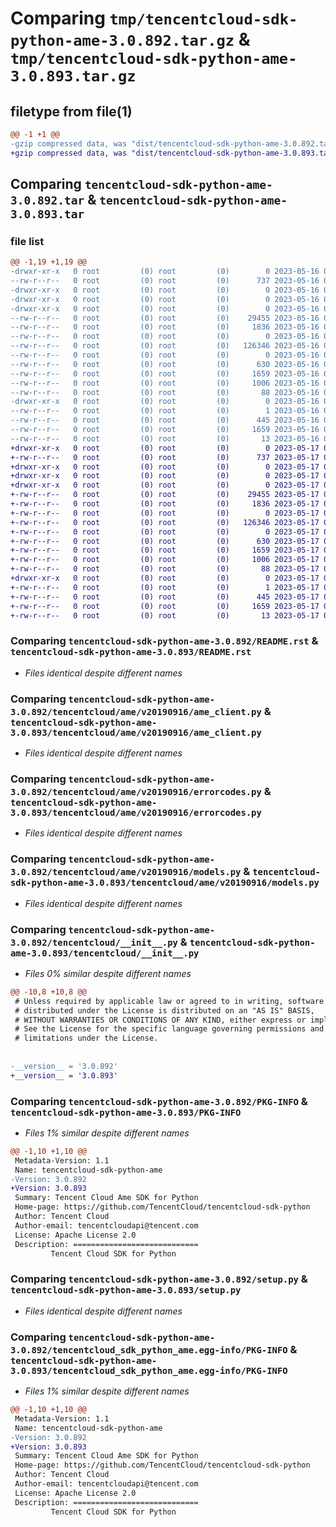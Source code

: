 # Comparing `tmp/tencentcloud-sdk-python-ame-3.0.892.tar.gz` & `tmp/tencentcloud-sdk-python-ame-3.0.893.tar.gz`

## filetype from file(1)

```diff
@@ -1 +1 @@
-gzip compressed data, was "dist/tencentcloud-sdk-python-ame-3.0.892.tar", last modified: Tue May 16 00:26:57 2023, max compression
+gzip compressed data, was "dist/tencentcloud-sdk-python-ame-3.0.893.tar", last modified: Wed May 17 03:21:43 2023, max compression
```

## Comparing `tencentcloud-sdk-python-ame-3.0.892.tar` & `tencentcloud-sdk-python-ame-3.0.893.tar`

### file list

```diff
@@ -1,19 +1,19 @@
-drwxr-xr-x   0 root         (0) root         (0)        0 2023-05-16 00:26:57.000000 tencentcloud-sdk-python-ame-3.0.892/
--rw-r--r--   0 root         (0) root         (0)      737 2023-05-16 00:26:57.000000 tencentcloud-sdk-python-ame-3.0.892/README.rst
-drwxr-xr-x   0 root         (0) root         (0)        0 2023-05-16 00:26:57.000000 tencentcloud-sdk-python-ame-3.0.892/tencentcloud/
-drwxr-xr-x   0 root         (0) root         (0)        0 2023-05-16 00:26:57.000000 tencentcloud-sdk-python-ame-3.0.892/tencentcloud/ame/
-drwxr-xr-x   0 root         (0) root         (0)        0 2023-05-16 00:26:57.000000 tencentcloud-sdk-python-ame-3.0.892/tencentcloud/ame/v20190916/
--rw-r--r--   0 root         (0) root         (0)    29455 2023-05-16 00:26:57.000000 tencentcloud-sdk-python-ame-3.0.892/tencentcloud/ame/v20190916/ame_client.py
--rw-r--r--   0 root         (0) root         (0)     1836 2023-05-16 00:26:57.000000 tencentcloud-sdk-python-ame-3.0.892/tencentcloud/ame/v20190916/errorcodes.py
--rw-r--r--   0 root         (0) root         (0)        0 2023-05-16 00:26:57.000000 tencentcloud-sdk-python-ame-3.0.892/tencentcloud/ame/v20190916/__init__.py
--rw-r--r--   0 root         (0) root         (0)   126346 2023-05-16 00:26:57.000000 tencentcloud-sdk-python-ame-3.0.892/tencentcloud/ame/v20190916/models.py
--rw-r--r--   0 root         (0) root         (0)        0 2023-05-16 00:26:57.000000 tencentcloud-sdk-python-ame-3.0.892/tencentcloud/ame/__init__.py
--rw-r--r--   0 root         (0) root         (0)      630 2023-05-16 00:26:57.000000 tencentcloud-sdk-python-ame-3.0.892/tencentcloud/__init__.py
--rw-r--r--   0 root         (0) root         (0)     1659 2023-05-16 00:26:57.000000 tencentcloud-sdk-python-ame-3.0.892/PKG-INFO
--rw-r--r--   0 root         (0) root         (0)     1006 2023-05-16 00:26:57.000000 tencentcloud-sdk-python-ame-3.0.892/setup.py
--rw-r--r--   0 root         (0) root         (0)       88 2023-05-16 00:26:57.000000 tencentcloud-sdk-python-ame-3.0.892/setup.cfg
-drwxr-xr-x   0 root         (0) root         (0)        0 2023-05-16 00:26:57.000000 tencentcloud-sdk-python-ame-3.0.892/tencentcloud_sdk_python_ame.egg-info/
--rw-r--r--   0 root         (0) root         (0)        1 2023-05-16 00:26:57.000000 tencentcloud-sdk-python-ame-3.0.892/tencentcloud_sdk_python_ame.egg-info/dependency_links.txt
--rw-r--r--   0 root         (0) root         (0)      445 2023-05-16 00:26:57.000000 tencentcloud-sdk-python-ame-3.0.892/tencentcloud_sdk_python_ame.egg-info/SOURCES.txt
--rw-r--r--   0 root         (0) root         (0)     1659 2023-05-16 00:26:57.000000 tencentcloud-sdk-python-ame-3.0.892/tencentcloud_sdk_python_ame.egg-info/PKG-INFO
--rw-r--r--   0 root         (0) root         (0)       13 2023-05-16 00:26:57.000000 tencentcloud-sdk-python-ame-3.0.892/tencentcloud_sdk_python_ame.egg-info/top_level.txt
+drwxr-xr-x   0 root         (0) root         (0)        0 2023-05-17 03:21:43.000000 tencentcloud-sdk-python-ame-3.0.893/
+-rw-r--r--   0 root         (0) root         (0)      737 2023-05-17 03:21:43.000000 tencentcloud-sdk-python-ame-3.0.893/README.rst
+drwxr-xr-x   0 root         (0) root         (0)        0 2023-05-17 03:21:43.000000 tencentcloud-sdk-python-ame-3.0.893/tencentcloud/
+drwxr-xr-x   0 root         (0) root         (0)        0 2023-05-17 03:21:43.000000 tencentcloud-sdk-python-ame-3.0.893/tencentcloud/ame/
+drwxr-xr-x   0 root         (0) root         (0)        0 2023-05-17 03:21:43.000000 tencentcloud-sdk-python-ame-3.0.893/tencentcloud/ame/v20190916/
+-rw-r--r--   0 root         (0) root         (0)    29455 2023-05-17 03:21:43.000000 tencentcloud-sdk-python-ame-3.0.893/tencentcloud/ame/v20190916/ame_client.py
+-rw-r--r--   0 root         (0) root         (0)     1836 2023-05-17 03:21:43.000000 tencentcloud-sdk-python-ame-3.0.893/tencentcloud/ame/v20190916/errorcodes.py
+-rw-r--r--   0 root         (0) root         (0)        0 2023-05-17 03:21:43.000000 tencentcloud-sdk-python-ame-3.0.893/tencentcloud/ame/v20190916/__init__.py
+-rw-r--r--   0 root         (0) root         (0)   126346 2023-05-17 03:21:43.000000 tencentcloud-sdk-python-ame-3.0.893/tencentcloud/ame/v20190916/models.py
+-rw-r--r--   0 root         (0) root         (0)        0 2023-05-17 03:21:43.000000 tencentcloud-sdk-python-ame-3.0.893/tencentcloud/ame/__init__.py
+-rw-r--r--   0 root         (0) root         (0)      630 2023-05-17 03:21:43.000000 tencentcloud-sdk-python-ame-3.0.893/tencentcloud/__init__.py
+-rw-r--r--   0 root         (0) root         (0)     1659 2023-05-17 03:21:43.000000 tencentcloud-sdk-python-ame-3.0.893/PKG-INFO
+-rw-r--r--   0 root         (0) root         (0)     1006 2023-05-17 03:21:43.000000 tencentcloud-sdk-python-ame-3.0.893/setup.py
+-rw-r--r--   0 root         (0) root         (0)       88 2023-05-17 03:21:43.000000 tencentcloud-sdk-python-ame-3.0.893/setup.cfg
+drwxr-xr-x   0 root         (0) root         (0)        0 2023-05-17 03:21:43.000000 tencentcloud-sdk-python-ame-3.0.893/tencentcloud_sdk_python_ame.egg-info/
+-rw-r--r--   0 root         (0) root         (0)        1 2023-05-17 03:21:43.000000 tencentcloud-sdk-python-ame-3.0.893/tencentcloud_sdk_python_ame.egg-info/dependency_links.txt
+-rw-r--r--   0 root         (0) root         (0)      445 2023-05-17 03:21:43.000000 tencentcloud-sdk-python-ame-3.0.893/tencentcloud_sdk_python_ame.egg-info/SOURCES.txt
+-rw-r--r--   0 root         (0) root         (0)     1659 2023-05-17 03:21:43.000000 tencentcloud-sdk-python-ame-3.0.893/tencentcloud_sdk_python_ame.egg-info/PKG-INFO
+-rw-r--r--   0 root         (0) root         (0)       13 2023-05-17 03:21:43.000000 tencentcloud-sdk-python-ame-3.0.893/tencentcloud_sdk_python_ame.egg-info/top_level.txt
```

### Comparing `tencentcloud-sdk-python-ame-3.0.892/README.rst` & `tencentcloud-sdk-python-ame-3.0.893/README.rst`

 * *Files identical despite different names*

### Comparing `tencentcloud-sdk-python-ame-3.0.892/tencentcloud/ame/v20190916/ame_client.py` & `tencentcloud-sdk-python-ame-3.0.893/tencentcloud/ame/v20190916/ame_client.py`

 * *Files identical despite different names*

### Comparing `tencentcloud-sdk-python-ame-3.0.892/tencentcloud/ame/v20190916/errorcodes.py` & `tencentcloud-sdk-python-ame-3.0.893/tencentcloud/ame/v20190916/errorcodes.py`

 * *Files identical despite different names*

### Comparing `tencentcloud-sdk-python-ame-3.0.892/tencentcloud/ame/v20190916/models.py` & `tencentcloud-sdk-python-ame-3.0.893/tencentcloud/ame/v20190916/models.py`

 * *Files identical despite different names*

### Comparing `tencentcloud-sdk-python-ame-3.0.892/tencentcloud/__init__.py` & `tencentcloud-sdk-python-ame-3.0.893/tencentcloud/__init__.py`

 * *Files 0% similar despite different names*

```diff
@@ -10,8 +10,8 @@
 # Unless required by applicable law or agreed to in writing, software
 # distributed under the License is distributed on an "AS IS" BASIS,
 # WITHOUT WARRANTIES OR CONDITIONS OF ANY KIND, either express or implied.
 # See the License for the specific language governing permissions and
 # limitations under the License.
 
 
-__version__ = '3.0.892'
+__version__ = '3.0.893'
```

### Comparing `tencentcloud-sdk-python-ame-3.0.892/PKG-INFO` & `tencentcloud-sdk-python-ame-3.0.893/PKG-INFO`

 * *Files 1% similar despite different names*

```diff
@@ -1,10 +1,10 @@
 Metadata-Version: 1.1
 Name: tencentcloud-sdk-python-ame
-Version: 3.0.892
+Version: 3.0.893
 Summary: Tencent Cloud Ame SDK for Python
 Home-page: https://github.com/TencentCloud/tencentcloud-sdk-python
 Author: Tencent Cloud
 Author-email: tencentcloudapi@tencent.com
 License: Apache License 2.0
 Description: ============================
         Tencent Cloud SDK for Python
```

### Comparing `tencentcloud-sdk-python-ame-3.0.892/setup.py` & `tencentcloud-sdk-python-ame-3.0.893/setup.py`

 * *Files identical despite different names*

### Comparing `tencentcloud-sdk-python-ame-3.0.892/tencentcloud_sdk_python_ame.egg-info/PKG-INFO` & `tencentcloud-sdk-python-ame-3.0.893/tencentcloud_sdk_python_ame.egg-info/PKG-INFO`

 * *Files 1% similar despite different names*

```diff
@@ -1,10 +1,10 @@
 Metadata-Version: 1.1
 Name: tencentcloud-sdk-python-ame
-Version: 3.0.892
+Version: 3.0.893
 Summary: Tencent Cloud Ame SDK for Python
 Home-page: https://github.com/TencentCloud/tencentcloud-sdk-python
 Author: Tencent Cloud
 Author-email: tencentcloudapi@tencent.com
 License: Apache License 2.0
 Description: ============================
         Tencent Cloud SDK for Python
```

